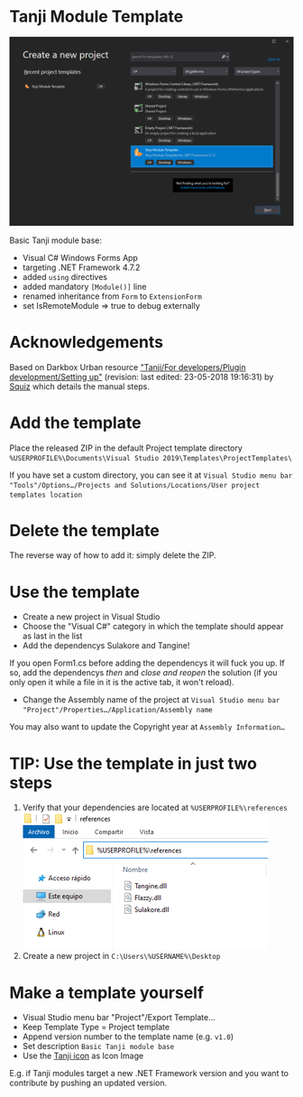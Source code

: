 # Tanji Module Template
![New project](module.png)

Basic Tanji module base:
- Visual C# Windows Forms App
- targeting .NET Framework 4.7.2
- added `using` directives
- added mandatory `[Module()]` line
- renamed inheritance from `Form` to `ExtensionForm`
- set IsRemoteModule => true to debug externally

# Acknowledgements
Based on Darkbox Urban resource ["Tanji/For developers/Plugin development/Setting up"](https://urban.darkbox.nl/tanji/develop/7) (revision: last edited: 23-05-2018 19:16:31) by [Squiz](https://urban.darkbox.nl/account/Squiz) which details the manual steps.

# Add the template
Place the released ZIP in the default Project template directory `%USERPROFILE%\Documents\Visual Studio 2019\Templates\ProjectTemplates\`

If you have set a custom directory, you can see it at `Visual Studio menu bar "Tools"/Options…/Projects and Solutions/Locations/User project templates location`

# Delete the template
The reverse way of how to add it: simply delete the ZIP.

# Use the template
- Create a new project in Visual Studio
- Choose the "Visual C#" category in which the template should appear as last in the list
- Add the dependencys Sulakore and Tangine!

If you open Form1.cs before adding the dependencys it will fuck you up. If so, add the dependencys *then* and *close and reopen* the solution (if you only open it while a file in it is the active tab, it won't reload).

- Change the Assembly name of the project at `Visual Studio menu bar "Project"/Properties…/Application/Assembly name`

You may also want to update the Copyright year at `Assembly Information…`

# __TIP__: Use the template in just two steps
1. Verify that your dependencies are located at `%USERPROFILE%\references`
![New project](references.png)
2. Create a new project in `C:\Users\%USERNAME%\Desktop`

# Make a template yourself
- Visual Studio menu bar "Project"/Export Template…
- Keep Template Type = Project template
- Append version number to the template name (e.g. `v1.0`)
- Set description `Basic Tanji module base`
- Use the [Tanji icon](https://github.com/ArachisH/Tanji/blob/master/Tanji/Resources/Tanji_256.ico) as Icon Image

E.g. if Tanji modules target a new .NET Framework version and you want to contribute by pushing an updated version.
